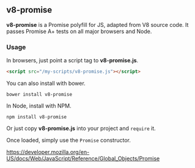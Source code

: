## v8-promise ##

**v8-promise** is a Promise polyfill for JS, adapted from V8 source code.  It passes
Promise A+ tests on all major browsers and Node.

### Usage ###

In browsers, just point a script tag to **v8-promise.js**.

```html
<script src="/my-scripts/v8-promise.js"></script>
```

You can also install with bower.

```
bower install v8-promise
```

In Node, install with NPM.

```
npm install v8-promise
```

Or just copy **v8-promise.js** into your project and `require` it.

Once loaded, simply use the `Promise` constructor.

https://developer.mozilla.org/en-US/docs/Web/JavaScript/Reference/Global_Objects/Promise
